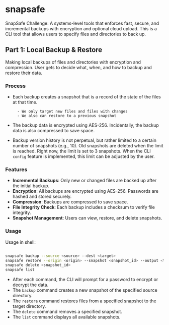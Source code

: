 # snapsafe

SnapSafe Challenge: A systems-level tools that enforces fast, secure, and incremental backups with encryption and optional cloud upload. This is a CLI tool that allows users to specify files and directories to back up.

## Part 1: Local Backup & Restore

Making local backups of files and directories with encryption and compression. User gets to decide what, when, and how to backup and restore their data.

### Process

- Each backup creates a snapshot that is a record of the state of the files at that time.

        - We only target new files and files with changes
        - We also can restore to a previous snapshot

- The backup data is encrypted using AES-256. Incidentally, the backup data is also compressed to save space.
- Backup version history is not perpetual, but rather limited to a certain number of snapshots (e.g., 10). Old snapshots are deleted when the limit is reached. Right now, the limit is set to 3 snapshots. When the CLI `config` feature is implemented, this limit can be adjusted by the user.

### Features

- **Incremental Backups**: Only new or changed files are backed up after the initial backup.
- **Encryption**: All backups are encrypted using AES-256. Passwords are hashed and stored securely.
- **Compression**: Backups are compressed to save space.
- **File Integrity Check**: Each backup includes a checksum to verify file integrity.
- **Snapshot Management**: Users can view, restore, and delete snapshots.

### Usage

Usage in shell:

```bash

snapsafe backup --source <source> --dest <target>
snapsafe restore --origin <origin> --snapshot <snapshot_id> --output <target> 
snapsafe delete <snapshot_id>
snapsafe list 

```

- After each command, the CLI will prompt for a password to encrypt or decrypt the data.
- The `backup` command creates a new snapshot of the specified source directory.
- The `restore` command restores files from a specified snapshot to the target directory.
- The `delete` command removes a specified snapshot.
- The `list` command displays all available snapshots.
